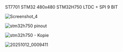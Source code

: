 ST7701 STM32 480x480 STM32H750 LTDC + SPI 9 BIT

![Screenshot_4](https://github.com/user-attachments/assets/876af3db-c7d4-4fe6-a95c-33a94404f7d4)

![stm32h750 pinout](https://github.com/user-attachments/assets/2b741316-2b5b-447e-b7ba-a8f2059d5282)

![stm32h750 - Kopie](https://github.com/user-attachments/assets/d9cc1b1b-a4ab-4f86-b6bf-a8238d3bf32e)

![20251012_0009411](https://github.com/user-attachments/assets/ba414eb2-6708-4b65-b3c2-2c43c9981cc9)

